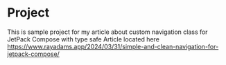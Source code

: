 
# Project

This is sample project for my article about custom navigation class for JetPack Compose with type safe
Article located here https://www.rayadams.app/2024/03/31/simple-and-clean-navigation-for-jetpack-compose/
